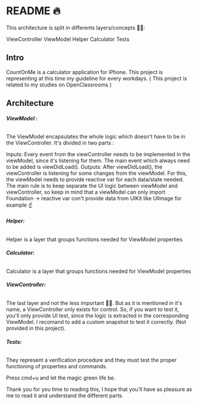 # **README 🔥** 

This architecture is split in differents layers/concepts 🏋️‍♀️:

ViewController
ViewModel
Helper
Calculator
Tests


## **Intro**

CountOnMe is a calculator application for iPhone. This project is representing at this time my guideline for every workdays. ( This project is related to my studies on OpenClassrooms )

## **Architecture**

###### **ViewModel :**

The ViewModel encapsulates the whole logic which doesn't have to be in the ViewController. It's divided in two parts :

Inputs: Every event from the viewController needs to be implemented in the viewModel, since it's listening for them. The main event which always need to be added is viewDidLoad().
Outputs: After viewDidLoad(), the viewController is listening for some changes from the viewModel. For this, the viewModel needs to provide reactive var for each data/state needed. The main rule is to keep separate the UI logic between viewModel and viewController, so keep in mind that a viewModel can only import Foundation -> reactive var con't provide data from UIKit like UIImage for example ☝️

###### **Helper:**

Helper is a layer that groups functions needed for ViewModel properties

###### **Calculator:**

Calculator is a layer that groups functions needed for ViewModel properties

###### **ViewController:**

The last layer and not the less important 🙇‍♂️. But as it is mentioned in it's name, a ViewController only exists for control. So, if you want to test it, you'll only provide UI test, since the logic is extracted in the corresponding ViewModel. I recomand to add a custom snapshot to test it correctly. (Not provided in this project). 

###### **Tests:**

They represent a verification procedure and they must test the proper functioning of properties and commands.

Press cmd+u and let the magic green life be.

Thank you for you time to reading this, I hope that you'll have as pleasure as me to read it and understand the different parts.
